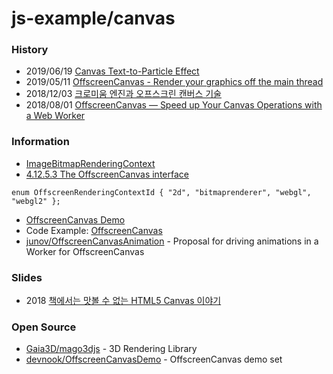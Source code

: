 # js-example/canvas


### History
- 2019/06/19 [Canvas Text-to-Particle Effect](https://developpaper.com/canvas-text-to-particle-effect/)
- 2019/05/11 [OffscreenCanvas - Render your graphics off the main thread](https://yashints.dev/blog/2019/05/11/offscreen-canvas)
- 2018/12/03 [크로미움 엔진과 오프스크린 캔버스 기술](https://brunch.co.kr/@clay1987/102)
- 2018/08/01 [OffscreenCanvas — Speed up Your Canvas Operations with a Web Worker](https://developers.google.com/web/updates/2018/08/offscreen-canvas)

### Information
- [ImageBitmapRenderingContext](https://developer.mozilla.org/en-US/docs/Web/API/ImageBitmapRenderingContext)
- [4.12.5.3 The OffscreenCanvas interface](https://html.spec.whatwg.org/multipage/canvas.html#the-offscreencanvas-interface)
```
enum OffscreenRenderingContextId { "2d", "bitmaprenderer", "webgl", "webgl2" };
```
- [OffscreenCanvas Demo](https://devnook.github.io/OffscreenCanvasDemo/index.html)
- Code Example: [OffscreenCanvas](https://code-examples.net/en/docs/dom/offscreencanvas)
- [junov/OffscreenCanvasAnimation](https://github.com/junov/OffscreenCanvasAnimation) - Proposal for driving animations in a Worker for OffscreenCanvas

### Slides
- 2018 [책에서는 맛볼 수 없는 HTML5 Canvas 이야기](https://www.slideshare.net/deview/122-html5-canvas)


### Open Source
- [Gaia3D/mago3djs](https://github.com/Gaia3D/mago3djs) - 3D Rendering Library
- [devnook/OffscreenCanvasDemo](https://github.com/devnook/OffscreenCanvasDemo) - OffscreenCanvas demo set
